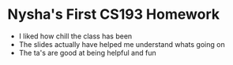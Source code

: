 # Nysha's First CS193 Homework

- I liked how chill the class has been
- The slides actually have helped me understand whats going on
- The ta's are good at being helpful and fun 
